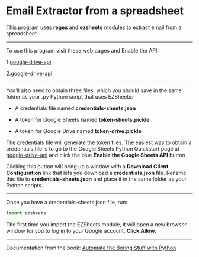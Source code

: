 # Email Extractor from a spreadsheet

This program uses **regex** and **ezsheets** modules to extract email from a spreadsheet

---
To use this program visit these web pages and Enable the API:

1.[google-drive-api]( https://console.developers.google.com/apis/library/sheets.googleapis.com/)

2.[google-drive-api]( https://console.developers.google.com/apis/library/drive.googleapis.com/)

---
You’ll also need to obtain three files, which you should save in the same
folder as your .py Python script that uses EZSheets:

* A credentials file named **credentials-sheets.json**

* A token for Google Sheets named **token-sheets.pickle**

* A token for Google Drive named **token-drive.pickle**

The credentials file will generate the token files. The easiest way to
obtain a credentials file is to go to the Google Sheets Python Quickstart
page at [google-drive-api](https://developers.google.com/sheets/api/quickstart/python/) and click the
blue **Enable the Google Sheets API** button

Clicking this button will bring up a window with a **Download Client
Configuration** link that lets you download a **credentials.json** file. Rename
this file to **credentials-sheets.json** and place it in the same folder as your
Python scripts.

---
Once you have a credentials-sheets.json file, run:

```python
import ezsheets
```
The first time you import the EZSheets module, it will open a new
browser window for you to log in to your Google account. **Click Allow**.

---
Documentation from the book:
[Automate the Boring Stuff with Python](https://automatetheboringstuff.com/)
